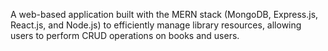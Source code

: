 A web-based application built with the MERN stack (MongoDB, Express.js, React.js, and Node.js) to efficiently manage library resources, allowing users to perform CRUD operations on books and users.
